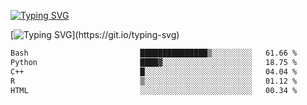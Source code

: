 [![Typing SVG](https://readme-typing-svg.demolab.com?font=Fira+Code&duration=1&pause=1000&center=true&vCenter=true&width=435&lines=Ivy+Streeter)](https://git.io/typing-svg)

[![Typing SVG](https://readme-typing-svg.demolab.com?font=Fira+Code&pause=1000&center=true&width=435&lines=Hello%2C+nice+to+meet+you!;I+am+a+researcher+in+biotech.;I+am+interested+in+bioinformatics.;I+am+self-taught+and+love+learning.;Feel+free+to+reach+out!)](https://git.io/typing-svg)
<!--START_SECTION:waka-->

```txt
Bash                         ███████████████▒░░░░░░░░░   61.66 %
Python                       ████▓░░░░░░░░░░░░░░░░░░░░   18.75 %
C++                          █░░░░░░░░░░░░░░░░░░░░░░░░   04.04 %
R                            ▒░░░░░░░░░░░░░░░░░░░░░░░░   01.12 %
HTML                         ░░░░░░░░░░░░░░░░░░░░░░░░░   00.34 %
```

<!--END_SECTION:waka-->

